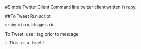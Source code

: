 #Simple Twitter Client
Command line twitter client written in ruby.

##To Tweet
Run script

    $ruby micro_blogger.rb
    
To Tweet: use t tag prior to message

    t This is a tweet!
    